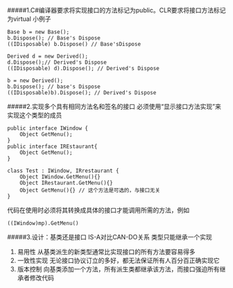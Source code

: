 #####1.C#编译器要求将实现接口的方法标记为public。CLR要求将接口方法标记为virtual
小例子
```
Base b = new Base();
b.Dispose(); // Base's Dispose
((IDisposable) b.Dispose() // Base'sDispose

Derived d = new Derived();
d.Dispose();// Derived's Dispose
((IDisposable) d).Dispose(); // Derived's Dispose

b = new Derived();
b.Dispose(); // base's Dispose
((IDisposable)b).Dispose(); // Derived's Dispose
```

#####2.实现多个具有相同方法名和签名的接口
必须使用“显示接口方法实现”来实现这个类型的成员
```
public interface IWindow {
    Object GetMenu();
}
public interface IREstaurant{
    Object GetMenu();
}

class Test : IWindow, IRrestaurant {
    Object IWindow.GetMenu(){}
    Object IRestaurant.GetMenu(){}
    Object GetMenu(){} // 这个方法是可选的，与接口无关
}
```
代码在使用时必须将其转换成具体的接口才能调用所需的方法，例如
```
((IWindow)mp).GetMenu()
```
#####3.设计：基类还是接口
IS-A对比CAN-DO关系
类型只能继承一个实现
1. 易用性 从基类派生的新类型通常比实现接口的所有方法要容易得多
2. 一致性实现 无论接口协议订立的多好，都无法保证所有人百分百正确实现它
3. 版本控制 向基类添加一个方法，所有派生类都继承该方法，而接口强迫所有继承者修改代码